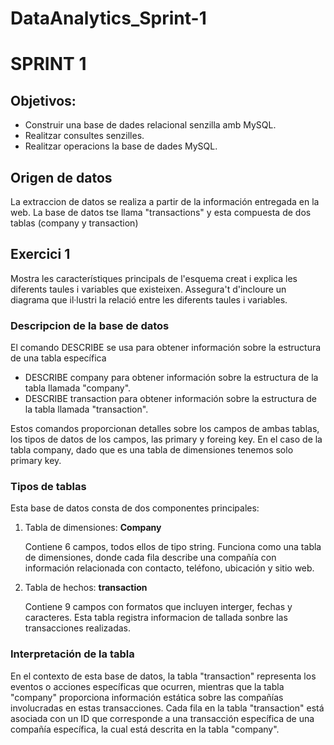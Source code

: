 # DataAnalytics_Sprint-1
# SPRINT 1 
## Objetivos: 
- Construir una base de dades relacional senzilla amb MySQL.
- Realitzar consultes senzilles.
- Realitzar operacions la base de dades MySQL.
## Origen de datos

La extraccion de datos se realiza a partir de la información entregada en la web. La base de datos tse llama "transactions" y esta compuesta de dos tablas (company y transaction)

## Exercici 1
Mostra les característiques principals de l'esquema creat i explica les diferents taules i variables que existeixen. Assegura't d'incloure un diagrama que il·lustri la relació entre les diferents taules i variables.

### Descripcion de la base de datos
   El comando DESCRIBE se usa para obtener información sobre la estructura de una tabla específica
   - DESCRIBE company para obtener información sobre la estructura de la tabla llamada "company".
   - DESCRIBE transaction para obtener información sobre la estructura de la tabla llamada "transaction".
   
   Estos comandos proporcionan detalles sobre los campos de ambas tablas, los tipos de datos de los campos, las primary y foreing key. En el caso de la tabla company, dado que es una tabla de    dimensiones tenemos solo primary key. 
### Tipos de tablas
   Esta base de datos consta de dos componentes principales:
   1. Tabla de dimensiones: **Company**
      
      Contiene 6 campos, todos ellos de tipo string.
      Funciona como una tabla de dimensiones, donde cada fila describe una compañía con información relacionada con contacto, teléfono, ubicación y sitio web.
   
   3. Tabla de hechos: **transaction**
   
      Contiene 9 campos con formatos que incluyen interger, fechas y caracteres. Esta tabla registra informacion de tallada sonbre las transacciones realizadas.
### Interpretación de la tabla
   En el contexto de esta base de datos, la tabla "transaction" representa los eventos o acciones específicas que ocurren, mientras que la tabla "company" proporciona información estática        sobre las compañías involucradas en estas transacciones. 
   Cada fila en la tabla "transaction" está asociada con un ID que corresponde a una transacción específica de una compañía específica, la cual está descrita en la tabla "company".




